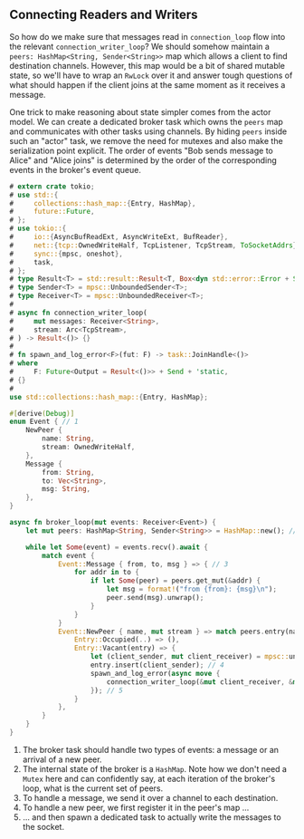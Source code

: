 
## Connecting Readers and Writers

So how do we make sure that messages read in `connection_loop` flow into the relevant `connection_writer_loop`?
We should somehow maintain a `peers: HashMap<String, Sender<String>>` map which allows a client to find destination channels.
However, this map would be a bit of shared mutable state, so we'll have to wrap an `RwLock` over it and answer tough questions of what should happen if the client joins at the same moment as it receives a message.

One trick to make reasoning about state simpler comes from the actor model.
We can create a dedicated broker task which owns the `peers` map and communicates with other tasks using channels.
By hiding `peers` inside such an "actor" task, we remove the need for mutexes and also make the serialization point explicit.
The order of events "Bob sends message to Alice" and "Alice joins" is determined by the order of the corresponding events in the broker's event queue.

```rust
# extern crate tokio;
# use std::{
#     collections::hash_map::{Entry, HashMap},
#     future::Future,
# };
# use tokio::{
#     io::{AsyncBufReadExt, AsyncWriteExt, BufReader},
#     net::{tcp::OwnedWriteHalf, TcpListener, TcpStream, ToSocketAddrs},
#     sync::{mpsc, oneshot},
#     task,
# };
# type Result<T> = std::result::Result<T, Box<dyn std::error::Error + Send + Sync>>;
# type Sender<T> = mpsc::UnboundedSender<T>;
# type Receiver<T> = mpsc::UnboundedReceiver<T>;
#
# async fn connection_writer_loop(
#     mut messages: Receiver<String>,
#     stream: Arc<TcpStream>,
# ) -> Result<()> {}
#
# fn spawn_and_log_error<F>(fut: F) -> task::JoinHandle<()>
# where
#     F: Future<Output = Result<()>> + Send + 'static,
# {}
#
use std::collections::hash_map::{Entry, HashMap};

#[derive(Debug)]
enum Event { // 1
    NewPeer {
        name: String,
        stream: OwnedWriteHalf,
    },
    Message {
        from: String,
        to: Vec<String>,
        msg: String,
    },
}

async fn broker_loop(mut events: Receiver<Event>) {
    let mut peers: HashMap<String, Sender<String>> = HashMap::new(); // 2

    while let Some(event) = events.recv().await {
        match event {
            Event::Message { from, to, msg } => { // 3
                for addr in to {
                    if let Some(peer) = peers.get_mut(&addr) {
                        let msg = format!("from {from}: {msg}\n");
                        peer.send(msg).unwrap();
                    }
                }
            }
            Event::NewPeer { name, mut stream } => match peers.entry(name.clone()) {
                Entry::Occupied(..) => (),
                Entry::Vacant(entry) => {
                    let (client_sender, mut client_receiver) = mpsc::unbounded_channel();
                    entry.insert(client_sender); // 4
                    spawn_and_log_error(async move {
                        connection_writer_loop(&mut client_receiver, &mut stream).await
                    }); // 5
                }
            },
        }
    }
}
```

1. The broker task should handle two types of events: a message or an arrival of a new peer.
2. The internal state of the broker is a `HashMap`.
   Note how we don't need a `Mutex` here and can confidently say, at each iteration of the broker's loop, what is the current set of peers.
3. To handle a message, we send it over a channel to each destination.
4. To handle a new peer, we first register it in the peer's map ...
5. ... and then spawn a dedicated task to actually write the messages to the socket.
